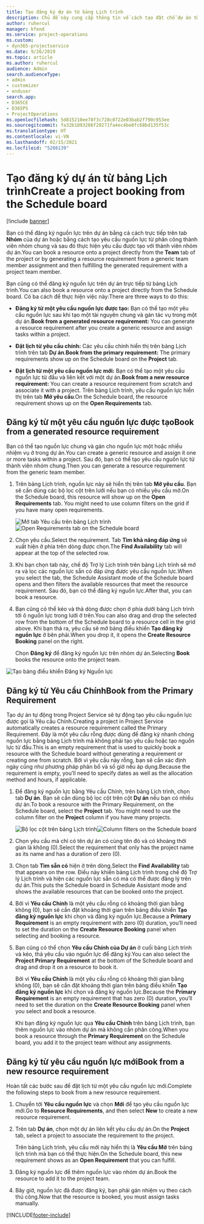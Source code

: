 ```yaml
---
title: Tạo đăng ký dự án từ bảng Lịch trình
description: Chủ đề này cung cấp thông tin về cách tạo đặt chỗ dự án từ bảng lịch trình.
author: ruhercul
manager: kfend
ms.service: project-operations
ms.custom:
- dyn365-projectservice
ms.date: 9/26/2019
ms.topic: article
ms.author: ruhercul
audience: Admin
search.audienceType:
- admin
- customizer
- enduser
search.app:
- D365CE
- D365PS
- ProjectOperations
ms.openlocfilehash: 5d815210ee78f3c728c0722e03bab2f790c953ee
ms.sourcegitcommit: fa32b1893286f20271fa4ec4be8fc68bd135f53c
ms.translationtype: HT
ms.contentlocale: vi-VN
ms.lasthandoff: 02/15/2021
ms.locfileid: "5286139"
---
```

# <a name="create-a-project-booking-from-the-schedule-board"></a><span data-ttu-id="a319a-103">Tạo đăng ký dự án từ bảng Lịch trình</span><span class="sxs-lookup"><span data-stu-id="a319a-103">Create a project booking from the Schedule board</span></span>

[!include [banner](../includes/psa-now-project-operations.md)]

<span data-ttu-id="a319a-104">Bạn có thể đăng ký nguồn lực trên dự án bằng cả cách trực tiếp trên tab **Nhóm** của dự án hoặc bằng cách tạo yêu cầu nguồn lực từ phân công thành viên nhóm chung và sau đó thực hiện yêu cầu được tạo với thành viên nhóm dự án.</span><span class="sxs-lookup"><span data-stu-id="a319a-104">You can book a resource onto a project directly from the **Team** tab of the project or by generating a resource requirement from a generic team member assignment and then fulfilling the generated requirement with a project team member.</span></span>

<span data-ttu-id="a319a-105">Bạn cũng có thể đăng ký nguồn lực trên dự án trực tiếp từ bảng Lịch trình.</span><span class="sxs-lookup"><span data-stu-id="a319a-105">You can also book a resource onto a project directly from the Schedule board.</span></span> <span data-ttu-id="a319a-106">Có ba cách để thực hiện việc này:</span><span class="sxs-lookup"><span data-stu-id="a319a-106">There are three ways to do this:</span></span>

- <span data-ttu-id="a319a-107">**Đăng ký từ một yêu cầu nguồn lực được tạo:** Bạn có thể tạo một yêu cầu nguồn lực sau khi tạo một tài nguyên chung và gán tác vụ trong một dự án.</span><span class="sxs-lookup"><span data-stu-id="a319a-107">**Book from a generated resource requirement:** You can generate a resource requirement after you create a generic resource and assign tasks within a project.</span></span>

- <span data-ttu-id="a319a-108">**Đặt lịch từ yêu cầu chính:** Các yêu cầu chính hiển thị trên bảng Lịch trình trên tab **Dự án**.</span><span class="sxs-lookup"><span data-stu-id="a319a-108">**Book from the primary requirement:** The primary requirements show up on the Schedule board on the **Project** tab.</span></span> 

- <span data-ttu-id="a319a-109">**Đặt lịch từ một yêu cầu nguồn lực mới:** Bạn có thể tạo một yêu cầu nguồn lực từ đầu và liên kết với một dự án.</span><span class="sxs-lookup"><span data-stu-id="a319a-109">**Book from a new resource requirement:** You can create a resource requirement from scratch and associate it with a project.</span></span> <span data-ttu-id="a319a-110">Trên bảng Lịch trình, yêu cầu nguồn lực hiển thị trên tab **Mở yêu cầu**.</span><span class="sxs-lookup"><span data-stu-id="a319a-110">On the Schedule board, the resource requirement shows up on the **Open Requirements** tab.</span></span>

## <a name="book-from-a-generated-resource-requirement"></a><span data-ttu-id="a319a-111">Đăng ký từ một yêu cầu nguồn lực được tạo</span><span class="sxs-lookup"><span data-stu-id="a319a-111">Book from a generated resource requirement</span></span>

<span data-ttu-id="a319a-112">Bạn có thể tạo nguồn lực chung và gán cho nguồn lực một hoặc nhiều nhiệm vụ ở trong dự án.</span><span class="sxs-lookup"><span data-stu-id="a319a-112">You can create a generic resource and assign it one or more tasks within a project.</span></span> <span data-ttu-id="a319a-113">Sau đó, bạn có thể tạo yêu cầu nguồn lực từ thành viên nhóm chung.</span><span class="sxs-lookup"><span data-stu-id="a319a-113">Then you can generate a resource requirement from the generic team member.</span></span> 

1.  <span data-ttu-id="a319a-114">Trên bảng Lịch trình, nguồn lực này sẽ hiển thị trên tab **Mở yêu cầu**. Bạn sẽ cần dùng các bộ lọc cột trên lưới nếu bạn có nhiều yêu cầu mở.</span><span class="sxs-lookup"><span data-stu-id="a319a-114">On the Schedule board, this resource will show up on the **Open Requirements** tab. You might need to use column filters on the grid if you have many open requirements.</span></span> 

    <span data-ttu-id="a319a-115">![Mở tab Yêu cầu trên bảng Lịch trình](media/FAQ-Project-Booking-Schedule-Board-1.png "Ảnh chụp màn hình khi đăng ký và bảng phân công")</span><span class="sxs-lookup"><span data-stu-id="a319a-115">![Open Requirements tab on the Schedule board](media/FAQ-Project-Booking-Schedule-Board-1.png "Screenshot of bookings and assignments table")</span></span>

2. <span data-ttu-id="a319a-116">Chọn yêu cầu.</span><span class="sxs-lookup"><span data-stu-id="a319a-116">Select the requirement.</span></span> <span data-ttu-id="a319a-117">Tab **Tìm khả năng đáp ứng** sẽ xuất hiện ở phía trên dòng được chọn.</span><span class="sxs-lookup"><span data-stu-id="a319a-117">The **Find Availability** tab will appear at the top of the selected row.</span></span>
 
3. <span data-ttu-id="a319a-118">Khi bạn chọn tab này, chế độ Trợ lý Lịch trình trên bảng Lịch trình sẽ mở ra và lọc các nguồn lực sẵn có đáp ứng được yêu cầu nguồn lực.</span><span class="sxs-lookup"><span data-stu-id="a319a-118">When you select the tab, the Schedule Assistant mode of the Schedule board opens and then filters the available resources that meet the resource requirement.</span></span> <span data-ttu-id="a319a-119">Sau đó, bạn có thể đăng ký nguồn lực.</span><span class="sxs-lookup"><span data-stu-id="a319a-119">After that, you can book a resource.</span></span>

4. <span data-ttu-id="a319a-120">Bạn cũng có thể kéo và thả dòng được chọn ở phía dưới bảng Lịch trình tới ô nguồn lực trong lưới ở trên.</span><span class="sxs-lookup"><span data-stu-id="a319a-120">You can also drag and drop the selected row from the bottom of the Schedule board to a resource cell in the grid above.</span></span> <span data-ttu-id="a319a-121">Khi bạn thả ra, yêu cầu sẽ mở bảng điều khiển **Tạo đăng ký nguồn lực** ở bên phải.</span><span class="sxs-lookup"><span data-stu-id="a319a-121">When you drop it, it opens the **Create Resource Booking** panel on the right.</span></span>

    <span data-ttu-id="a319a-122">Chọn **Đăng ký** để đăng ký nguồn lực trên nhóm dự án.</span><span class="sxs-lookup"><span data-stu-id="a319a-122">Selecting **Book** books the resource onto the project team.</span></span>

![Tạo bảng điều khiển Đăng ký Nguồn lực](media/FAQ-Project-Booking-Schedule-Board-6.png "")
 

## <a name="book-from-the-primary-requirement"></a><span data-ttu-id="a319a-124">Đăng ký từ Yêu cầu Chính</span><span class="sxs-lookup"><span data-stu-id="a319a-124">Book from the Primary Requirement</span></span>

<span data-ttu-id="a319a-125">Tạo dự án tự động trong Project Service sẽ tự động tạo yêu cầu nguồn lực được gọi là Yêu cầu Chính.</span><span class="sxs-lookup"><span data-stu-id="a319a-125">Creating a project in Project Service automatically creates a resource requirement called the Primary Requirement.</span></span> <span data-ttu-id="a319a-126">Đây là một yêu cầu rỗng được dùng để đăng ký nhanh chóng nguồn lực bằng bảng Lịch trình mà không phải tạo yêu cầu hoặc tạo nguồn lực từ đầu.</span><span class="sxs-lookup"><span data-stu-id="a319a-126">This is an empty requirement that is used to quickly book a resource with the Schedule board without generating a requirement or creating one from scratch.</span></span> <span data-ttu-id="a319a-127">Bởi vì yêu cầu này rỗng, bạn sẽ cần xác định ngày cũng như phương pháp phân bổ và số giờ nếu áp dụng.</span><span class="sxs-lookup"><span data-stu-id="a319a-127">Because the requirement is empty, you’ll need to specify dates as well as the allocation method and hours, if applicable.</span></span> 

1. <span data-ttu-id="a319a-128">Để đăng ký nguồn lực bằng Yêu cầu Chính, trên bảng Lịch trình, chọn tab **Dự án**. Bạn sẽ cần dùng bộ lọc cột trên cột **Dự án** nếu bạn có nhiều dự án.</span><span class="sxs-lookup"><span data-stu-id="a319a-128">To book a resource with the Primary Requirement, on the Schedule board, select the **Project** tab. You might need to use the column filter on the **Project** column if you have many projects.</span></span>

   <span data-ttu-id="a319a-129">![Bộ lọc cột trên bảng Lịch trình](media/FAQ-Project-Booking-Schedule-Board-2.png "Ảnh chụp màn hình khi đăng ký và bảng phân công")</span><span class="sxs-lookup"><span data-stu-id="a319a-129">![Column filters on the Schedule board](media/FAQ-Project-Booking-Schedule-Board-2.png "Screenshot of bookings and assignments table")</span></span>

2. <span data-ttu-id="a319a-130">Chọn yêu cầu mà chỉ có tên dự án có cùng tên đó và có khoảng thời gian là không (0).</span><span class="sxs-lookup"><span data-stu-id="a319a-130">Select the requirement that only has the project name as its name and has a duration of zero (0).</span></span>

3. <span data-ttu-id="a319a-131">Chọn tab **Tìm sẵn có** hiện ở trên dòng.</span><span class="sxs-lookup"><span data-stu-id="a319a-131">Select the **Find Availability** tab that appears on the row.</span></span> <span data-ttu-id="a319a-132">Điều này khiến bảng Lịch trình trong chế độ Trợ lý Lịch trình và hiện các nguồn lực sẵn có mà có thể được đăng lý trên dự án.</span><span class="sxs-lookup"><span data-stu-id="a319a-132">This puts the Schedule board in Schedule Assistant mode and shows the available resources that can be booked onto the project.</span></span>

4. <span data-ttu-id="a319a-133">Bởi vì **Yêu cầu Chính** là một yêu cầu rỗng có khoảng thời gian bằng không (0), bạn sẽ cần đặt khoảng thời gian trên bảng điều khiển **Tạo đăng ký nguồn lực** khi chọn và đăng ký nguồn lực.</span><span class="sxs-lookup"><span data-stu-id="a319a-133">Because a **Primary Requirement** is an empty requirement with zero (0) duration, you’ll need to set the duration on the **Create Resource Booking** panel when selecting and booking a resource.</span></span>

5. <span data-ttu-id="a319a-134">Bạn cũng có thể chọn **Yêu cầu Chính của Dự án** ở cuối bảng Lịch trình và kéo, thả yêu cầu vào nguồn lực để đăng ký.</span><span class="sxs-lookup"><span data-stu-id="a319a-134">You can also select the **Project Primary Requirement** at the bottom of the Schedule board and drag and drop it on a resource to book it.</span></span>
 
    <span data-ttu-id="a319a-135">Bởi vì **Yêu cầu Chính** là một yêu cầu rỗng có khoảng thời gian bằng không (0), bạn sẽ cần đặt khoảng thời gian trên bảng điều khiển **Tạo đăng ký nguồn lực** khi chọn và đăng ký nguồn lực.</span><span class="sxs-lookup"><span data-stu-id="a319a-135">Because the **Primary Requirement** is an empty requirement that has zero (0) duration, you’ll need to set the duration on the **Create Resource Booking** panel when you select and book a resource.</span></span>
 
    <span data-ttu-id="a319a-136">Khi bạn đăng ký nguồn lực qua **Yêu cầu Chính** trên bảng Lịch trình, bạn thêm nguồn lực vào nhóm dự án mà không cần phân công.</span><span class="sxs-lookup"><span data-stu-id="a319a-136">When you book a resource through the **Primary Requirement** on the Schedule board, you add it to the project team without any assignments.</span></span>
 
## <a name="book-from-a-new-resource-requirement"></a><span data-ttu-id="a319a-137">Đăng ký từ yêu cầu nguồn lực mới</span><span class="sxs-lookup"><span data-stu-id="a319a-137">Book from a new resource requirement</span></span>
<span data-ttu-id="a319a-138">Hoàn tất các bước sau để đặt lịch từ một yêu cầu nguồn lực mới.</span><span class="sxs-lookup"><span data-stu-id="a319a-138">Complete the following steps to book from a new resource requirement.</span></span> 

1. <span data-ttu-id="a319a-139">Chuyển tới **Yêu cầu nguồn lực** và chọn **Mới** để tạo yêu cầu nguồn lực mới.</span><span class="sxs-lookup"><span data-stu-id="a319a-139">Go to **Resource Requirements**, and then select **New** to create a new resource requirement.</span></span>

2. <span data-ttu-id="a319a-140">Trên tab **Dự án**, chọn một dự án liên kết yêu cầu dự án.</span><span class="sxs-lookup"><span data-stu-id="a319a-140">On the **Project** tab, select a project to associate the requirement to the project.</span></span>
 
    <span data-ttu-id="a319a-141">Trên bảng Lịch trình, yêu cầu mới này hiển thị là **Yêu cầu Mở** trên bảng lịch trình mà bạn có thể thực hiện.</span><span class="sxs-lookup"><span data-stu-id="a319a-141">On the Schedule board, this new requirement shows as an **Open Requirement** that you can fulfill.</span></span>

3. <span data-ttu-id="a319a-142">Đăng ký nguồn lực để thêm nguồn lực vào nhóm dự án.</span><span class="sxs-lookup"><span data-stu-id="a319a-142">Book the resource to add it to the project team.</span></span>

4. <span data-ttu-id="a319a-143">Bây giờ, nguồn lực đã được đăng ký, bạn phải gán nhiệm vụ theo cách thủ công.</span><span class="sxs-lookup"><span data-stu-id="a319a-143">Now that the resource is booked, you must assign tasks manually.</span></span>



[!INCLUDE[footer-include](../includes/footer-banner.md)]